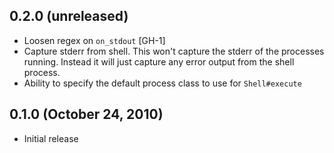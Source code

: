 ## 0.2.0 (unreleased)

  - Loosen regex on `on_stdout` [GH-1]
  - Capture stderr from shell. This won't capture the stderr of the processes
    running. Instead it will just capture any error output from the shell process.
  - Ability to specify the default process class to use for `Shell#execute`

## 0.1.0 (October 24, 2010)

  - Initial release
